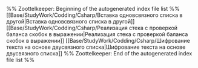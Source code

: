 %% Zoottelkeeper: Beginning of the autogenerated index file list  %%
 [[Base/StudyWork/Codding/Csharp/Вставка одновсвязного списка в другой|Вставка одновсвязного списка в другой]]
 [[Base/StudyWork/Codding/Csharp/Реализация стека с проверкой баланса скобок в выражении|Реализация стека с проверкой баланса скобок в выражении]]
 [[Base/StudyWork/Codding/Csharp/Шифрование текста на основе двусвязного списка|Шифрование текста на основе двусвязного списка]]
%% Zoottelkeeper: End of the autogenerated index file list  %%

